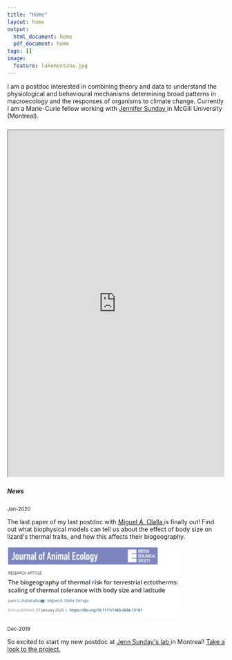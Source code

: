 ```yaml
---
title: "Home"
layout: home
output:
  html_document: home
  pdf_document: home
tags: []
image:
  feature: lakemontana.jpg
---
```

I am a postdoc interested in combining theory and data to understand the physiological and behavioural mechanisms determining broad patterns in macroecology and the responses of organisms to climate change. Currently I am a Marie-Curie fellow working with <a href="http://jennsunday.weebly.com/"> Jennifer Sunday </a> in McGill University (Montreal).

<div class="grid">
    <div class="column12">
       <div class="content">
           <h5></h5>
       <iframe style="width: 500px; height: 800px;" src="https://jrubalcaba.github.io/twitter-embed/" width="300" height="150"></iframe>
       </div>
    </div>
    <div class="column12">
       <div class="content">
          <h5>News</h5>
            <small>Jan-2020</small>
            <p>The last paper of my last postdoc with <a href="http://olallalab.com/"> Miguel Á. Olalla </a> is finally out! Find out what biophysical models can tell us about the effect of body size on lizard's thermal traits, and how this affects their biogeography.</p>
          <p><a href="https://besjournals.onlinelibrary.wiley.com/doi/abs/10.1111/1365-2656.13181">
            <img width="400px" src="/images/news/rubalcaba&olalla_tarraga2020.png"></a></p>
           <small>Dec-2019</small>
           <p>So excited to start my new postdoc at <a href="http://jennsunday.weebly.com/"> Jenn Sunday's lab </a> in Montreal! <a href="/research"> Take a look to the project. </a>
         </p>
    </div>
</div>






